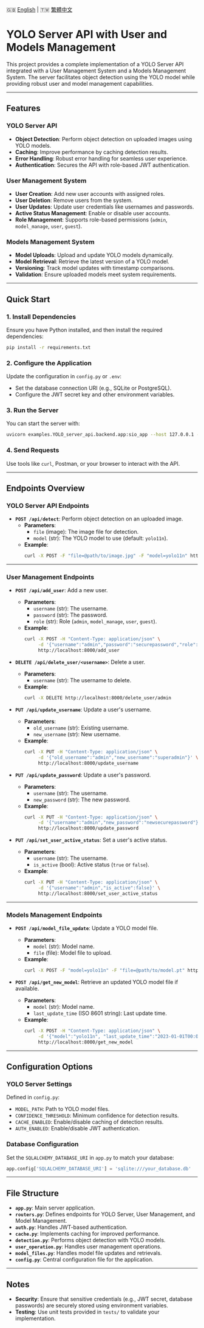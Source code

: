 
🇬🇧 [English](./README.md) | 🇹🇼 [繁體中文](./README-zh-tw.md)

# YOLO Server API with User and Models Management

This project provides a complete implementation of a YOLO Server API integrated with a User Management System and a Models Management System. The server facilitates object detection using the YOLO model while providing robust user and model management capabilities.

---

## Features

### YOLO Server API
- **Object Detection**: Perform object detection on uploaded images using YOLO models.
- **Caching**: Improve performance by caching detection results.
- **Error Handling**: Robust error handling for seamless user experience.
- **Authentication**: Secures the API with role-based JWT authentication.

### User Management System
- **User Creation**: Add new user accounts with assigned roles.
- **User Deletion**: Remove users from the system.
- **User Updates**: Update user credentials like usernames and passwords.
- **Active Status Management**: Enable or disable user accounts.
- **Role Management**: Supports role-based permissions (`admin`, `model_manage`, `user`, `guest`).

### Models Management System
- **Model Uploads**: Upload and update YOLO models dynamically.
- **Model Retrieval**: Retrieve the latest version of a YOLO model.
- **Versioning**: Track model updates with timestamp comparisons.
- **Validation**: Ensure uploaded models meet system requirements.

---

## Quick Start

### 1. Install Dependencies
Ensure you have Python installed, and then install the required dependencies:
```sh
pip install -r requirements.txt
```

### 2. Configure the Application
Update the configuration in `config.py` or `.env`:
- Set the database connection URI (e.g., SQLite or PostgreSQL).
- Configure the JWT secret key and other environment variables.

### 3. Run the Server
You can start the server with:
```sh
uvicorn examples.YOLO_server_api.backend.app:sio_app --host 127.0.0.1 --port 8000
```

### 4. Send Requests
Use tools like `curl`, Postman, or your browser to interact with the API.

---

## Endpoints Overview

### YOLO Server API Endpoints

- **`POST /api/detect`**: Perform object detection on an uploaded image.
  - **Parameters**:
    - `file` (image): The image file for detection.
    - `model` (str): The YOLO model to use (default: `yolo11n`).
  - **Example**:
    ```sh
    curl -X POST -F "file=@path/to/image.jpg" -F "model=yolo11n" http://localhost:8000/detect
    ```

---

### User Management Endpoints

- **`POST /api/add_user`**: Add a new user.
  - **Parameters**:
    - `username` (str): The username.
    - `password` (str): The password.
    - `role` (str): Role (`admin`, `model_manage`, `user`, `guest`).
  - **Example**:
    ```sh
    curl -X POST -H "Content-Type: application/json" \
         -d '{"username":"admin","password":"securepassword","role":"admin"}' \
         http://localhost:8000/add_user
    ```

- **`DELETE /api/delete_user/<username>`**: Delete a user.
  - **Parameters**:
    - `username` (str): The username to delete.
  - **Example**:
    ```sh
    curl -X DELETE http://localhost:8000/delete_user/admin
    ```

- **`PUT /api/update_username`**: Update a user's username.
  - **Parameters**:
    - `old_username` (str): Existing username.
    - `new_username` (str): New username.
  - **Example**:
    ```sh
    curl -X PUT -H "Content-Type: application/json" \
         -d '{"old_username":"admin","new_username":"superadmin"}' \
         http://localhost:8000/update_username
    ```

- **`PUT /api/update_password`**: Update a user's password.
  - **Parameters**:
    - `username` (str): The username.
    - `new_password` (str): The new password.
  - **Example**:
    ```sh
    curl -X PUT -H "Content-Type: application/json" \
         -d '{"username":"admin","new_password":"newsecurepassword"}' \
         http://localhost:8000/update_password
    ```

- **`PUT /api/set_user_active_status`**: Set a user's active status.
  - **Parameters**:
    - `username` (str): The username.
    - `is_active` (bool): Active status (`true` or `false`).
  - **Example**:
    ```sh
    curl -X PUT -H "Content-Type: application/json" \
         -d '{"username":"admin","is_active":false}' \
         http://localhost:8000/set_user_active_status
    ```

---

### Models Management Endpoints

- **`POST /api/model_file_update`**: Update a YOLO model file.
  - **Parameters**:
    - `model` (str): Model name.
    - `file` (file): Model file to upload.
  - **Example**:
    ```sh
    curl -X POST -F "model=yolo11n" -F "file=@path/to/model.pt" http://localhost:8000/model_file_update
    ```

- **`POST /api/get_new_model`**: Retrieve an updated YOLO model file if available.
  - **Parameters**:
    - `model` (str): Model name.
    - `last_update_time` (ISO 8601 string): Last update time.
  - **Example**:
    ```sh
    curl -X POST -H "Content-Type: application/json" \
         -d '{"model":"yolo11n", "last_update_time":"2023-01-01T00:00:00"}' \
         http://localhost:8000/get_new_model
    ```

---

## Configuration Options

### YOLO Server Settings
Defined in `config.py`:
- `MODEL_PATH`: Path to YOLO model files.
- `CONFIDENCE_THRESHOLD`: Minimum confidence for detection results.
- `CACHE_ENABLED`: Enable/disable caching of detection results.
- `AUTH_ENABLED`: Enable/disable JWT authentication.

### Database Configuration
Set the `SQLALCHEMY_DATABASE_URI` in `app.py` to match your database:
```python
app.config['SQLALCHEMY_DATABASE_URI'] = 'sqlite:///your_database.db'
```

---

## File Structure

- **`app.py`**: Main server application.
- **`routers.py`**: Defines endpoints for YOLO Server, User Management, and Model Management.
- **`auth.py`**: Handles JWT-based authentication.
- **`cache.py`**: Implements caching for improved performance.
- **`detection.py`**: Performs object detection with YOLO models.
- **`user_operation.py`**: Handles user management operations.
- **`model_files.py`**: Handles model file updates and retrievals.
- **`config.py`**: Central configuration file for the application.

---

## Notes

- **Security**: Ensure that sensitive credentials (e.g., JWT secret, database passwords) are securely stored using environment variables.
- **Testing**: Use unit tests provided in `tests/` to validate your implementation.
